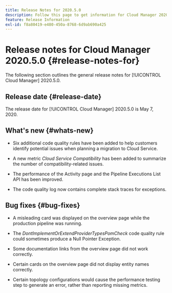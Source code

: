 ```yaml
---
title: Release Notes for 2020.5.0
description: Follow this page to get information for Cloud Manager 2020.5.0
feature: Release Information
exl-id: f8a80419-e480-450a-8768-6d9ab690a425
---
```

# Release notes for Cloud Manager 2020.5.0 {#release-notes-for}

The following section outlines the general release notes for [!UICONTROL Cloud Manager] 2020.5.0.

## Release date {#release-date}

The release date for [!UICONTROL Cloud Manager] 2020.5.0 is May 7, 2020.

## What's new {#whats-new}

* Six additional code quality rules have been added to help customers identify potential issues when planning a migration to Cloud Service.

* A new metric *Cloud Service Compatibility* has been added to summarize the number of compatibility-related issues.

* The performance of the Activity page and the Pipeline Executions List API has been improved.

* The code quality log now contains complete stack traces for exceptions.

## Bug fixes {#bug-fixes}

* A misleading card was displayed on the overview page while the production pipeline was running.

* The *DontImplementOrExtendProviderTypesPomCheck* code quality rule could sometimes produce a Null Pointer Exception.

* Some documentation links from the overview page did not work correctly.

* Certain cards on the overview page did not display entity names correctly.

* Certain topology configurations would cause the performance testing step to generate an error, rather than reporting missing metrics.
